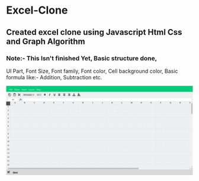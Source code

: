 # Excel-Clone
## Created excel clone using Javascript Html Css and Graph Algorithm

### Note:- This Isn't finished Yet, Basic structure done,
UI Part, Font Size, Font family, Font color, Cell background color, Basic formula like:- Addition, Subtraction etc.

![Screenshots](./screenshot/excelClone.jpg)
